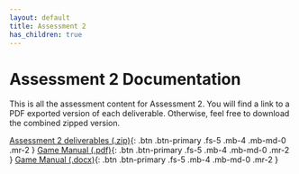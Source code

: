 ```yaml
---
layout: default
title: Assessment 2
has_children: true
---
```

# Assessment 2 Documentation

This is all the assessment content for Assessment 2. You will find a link to a PDF exported version of each deliverable. Otherwise, feel free to download the combined zipped version.

[Assessment 2 deliverables (.zip)](https://github.com/Dragon-Boat-Z/Assessment2/raw/website/docs/assets/assessment2/deliverables/Team18.zip){: .btn .btn-primary .fs-5 .mb-4 .mb-md-0 .mr-2 } [Game Manual (.pdf)](https://github.com/Dragon-Boat-Z/Assessment2/blob/website/docs/assets/assessment2/deliverables/Game%20Manual.pdf){: .btn .btn-primary .fs-5 .mb-4 .mb-md-0 .mr-2 } [Game Manual (.docx)](https://github.com/Dragon-Boat-Z/Assessment2/raw/website/docs/assets/assessment2/deliverables/Game%20Manual.docx){: .btn .btn-primary .fs-5 .mb-4 .mb-md-0 .mr-2 } 